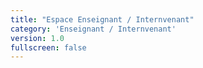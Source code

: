 ```yaml
---
title: "Espace Enseignant / Internvenant"
category: 'Enseignant / Internvenant'
version: 1.0
fullscreen: false
---
```

